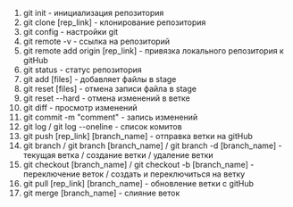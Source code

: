 1. git init - инициализация репозитория
2. git clone [rep_link] - клонирование репозитория
3. git config - настройки git
4. git remote -v - ссылка на репозиторий
5. git remote add origin [rep_link] - привязка локального репозитория к gitHub
6. git status - статус репозитория
7. git add [files] - добавляет файлы в stage
8. git reset [files] - отмена записи файла в stage
9. git reset --hard - отмена изменений в ветке
10. git diff - просмотр изменений
11. git commit -m "comment" - запись изменений
12. git log / git log --oneline - список комитов
13. git push [rep_link] [branch_name] - отправка ветки на gitHub
14. git branch / git branch [branch_name] / git branch -d [branch_name] - текущая ветка / создание ветки / удаление ветки
15. git checkout [branch_name] / git checkout -b [branch_name] - переключение веток / создать и переключиться на ветку
16. git pull [rep_link] [branch_name] - обновление ветки с gitHub
17. git merge [branch_name] - слияние веток
